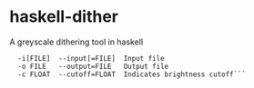 # haskell-dither

A greyscale dithering tool in haskell

```Usage: dither [OPTION..] file
  -i[FILE]  --input[=FILE]  Input file
  -o FILE   --output=FILE   Output file
  -c FLOAT  --cutoff=FLOAT  Indicates brightness cutoff```
